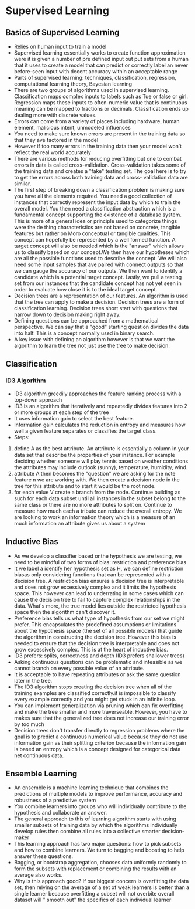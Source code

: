 # Supervised Learning

## Basics of Supervised Learning

- Relies on human input to train a model
- Supervised learning essentially works to create function approximation were it is given a number of pre defined input out put sets from a human that it uses to create a model that can predict or correctly label an never before-seen input with decent accuracy within an acceptable range
- Parts of supervised learning: techniques, classification, regression, computational learning theory, Bayesian learning
- There are two groups of algorithms used in supervised learning. Classification maps complex inputs to labels such as Tue or false or girl. Regression maps these inputs to often-numeric value that is continuous meaning can be mapped to fractions or decimals. Classification ends up dealing more with discrete values.
- Errors can come from a variety of places including hardware, human element, malicious intent, unmodeled influences
- You need to make sure known errors are present in the training data so that they ave factored in the model
- However if too many errors in the training data then your model won’t reflect the real world accurately
- There are various methods for reducing overfitting but one to combat errors in data is called cross-validation. Cross-validation takes some of the training data and creates a "fake" testing set. The goal here is to try to get the errors across both training data and cross- validation data are similar. 
- The first step of breaking down a classification problem is making sure you have all the elements required. You need a good collection of instances that correctly represent the input data by which to train the overall model. You then need a classification abstraction which is a fundamental concept supporting the existence of a database system. This is more of a general idea or principle used to categorize things were the de thing characteristics are not based on concrete, tangible features but rather on Moro conceptual or tangible qualities. This concept can hopefully be represented by a well formed function. A target concept will also be needed which is the "answer" which allows us to classify based on our concept.We then have our hypotheses which are all the possible functions used to describe the concept. We will also need some input samples that ave paired with connect outputs so that we can gauge the accuracy of our outputs. We then want to identify a candidate which is a potential target concept. Lastly, we pull a testing set from our instances that the candidate concept has not yet seen in order to evaluate how close it is to the ideal target concept.
- Decision trees are a representation of our features. An algorithm is used that the tree can apply to make a decision. Decision trees are a form of classification learning. Decision trees short start with questions that narrow down to decision making right away.
- Defining questions can be approached from a mathematical perspective. We can say that a "good" starting question divides the data into half. This is a concept normally used in binary search.
- A key issue with defining an algorithm however is that we want the algorithm to learn the tree not just use the tree to make decision.

## Classification
### ID3 Algorithm
- ID3 algorithm greedily approaches the feature ranking process with a top-down approach
- ID3 is an algorithm that iteratively and repeatedly divides features into 2 or more groups at each step of the tree
- It uses information gain to select the best feature.
- Information gain calculates the reduction in entropy and measures how well a given feature separates or classifies the target class. 
- Steps:
1) define A as the best attribute. An attribute is essentially a column in your data set that describe the properties of your instance. For example deciding whether someone will play tennis based on weather conditions the attributes may include outlook (sunny), temperature, humidity, wind.
2) attribute A then becomes the "question" we are asking for the note feature n we are working with. We then create a decision node in the tree for this attribute and to start it would be the root node.
3) for each value V create a branch from the node. Continue building as such for each data subset until all instances in the subset belong to the same class or there are no more attributes to split on. Continue to measure how much each a tribute can reduce the overall entropy. We are looking to work an information theory which is a measure of an much information an attribute gives us about a system

## Inductive Bias
- As we develop a classifier based onthe hypothesis we are testing, we need to be mindful of two forms of bias: restriction and preference bias
- It we label a identify her hypothesis set as H, we can define restriction biasas only considering functions that can be represented with a decision tree. A restriction bias ensures a decision tree is interpretable and does not grow excessively complex and it limits the hypothesis space. This however can lead to underrating in some cases which can cause the decision tree to fail to capture complex relationships in the data. What's more, the true model lies outside the restricted hypothesis space then the algorithm can't discover it.
- Preference bias tells us what type of hypothesis from our set we might prefer. This encapsulates the predefined assumptions or limitations about the hypothesis space (the set of all possible models) that guide the algorithm in constructing the decision tree. However this bias is needed to ensure that the decision tree is interpretable and does not grow excessively complex. This is at the heart of inductive bias.
- ID3 prefers: splits, correctness and depth (ID3 prefers shallower trees)
- Asking continuous questions can be problematic and infeasible as we cannot branch on every possible value of an attribute.
- It is acceptable to have repeating attributes or ask the same question later in the tree.
- The ID3 algorithm stops creating the decision tree when all of the training examples are classified correctly.it is impossible to classify every example correctly and you might get stuck in an infinite loop.
- You can implement generalization via pruning which can fix overfitting and make the tree smaller and more traverseable. However, you have to makes sure that the generalized tree does not increase our training error by too much
- Decision trees don't transfer directly to regression problems where the goal is to predict a continuous numerical value because they do not use information gain as their splitting criterion because the information gain is based an entropy which is a concept designed for categorical data net continuous data.

## Ensemble Learning
- An ensemble is a machine learning technique that combines the predictions of multiple models to improve performance, accuracy and robustness of a predictive system
- You combine learners into groups who will individually contribute to the hypothesis and collaborate an answer.
- The general approach to this of learning algorithm starts with using smaller subsets of training data by which the algorithms individually develop rules then combine all rules into a collective smarter decision-maker
- This learning approach has two major questions: how to pick subsets and how to combine learners. We turn to bagging and boosting to help answer these questions.
- Bagging, or bootstrap aggregation, chooses data uniformly randomly to form the subsets with replacement or combining the results with an average also works.
- Why is this approach good? If our biggest concern is overfitting the data set, then relying on the average of a set of weak learners is better than a single learner because overfitting a subset will not overbite overall dataset will " smooth out" the specifics of each individual learner